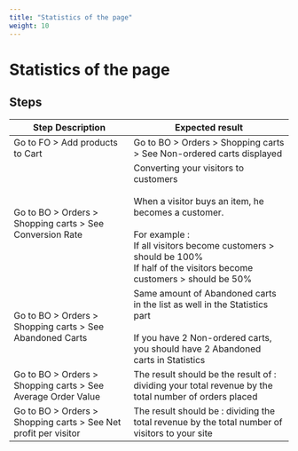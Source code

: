 ```yaml
---
title: "Statistics of the page"
weight: 10
---
```


# Statistics of the page
## Steps
| Step Description | Expected result |
| ----- | ----- |
| Go to FO > Add products to Cart | Go to BO > Orders > Shopping carts > See Non-ordered carts displayed |
| Go to BO >  Orders > Shopping carts > See Conversion Rate | Converting your visitors to customers<br><br>When a visitor buys an item, he becomes a customer.<br><br>For example :<br>If all visitors become customers > should be 100%<br>If half of the visitors become customers > should be 50% |
| Go to BO >  Orders > Shopping carts > See Abandoned Carts | Same amount of Abandoned carts in the list as well in the Statistics part<br><br>If you have 2 Non-ordered carts, you should have 2 Abandoned carts in Statistics |
| Go to BO >  Orders > Shopping carts > See Average Order Value | The result should be the result of : dividing your total revenue by the total number of orders placed |
| Go to BO >  Orders > Shopping carts > See Net profit per visitor | The result should be : dividing the total revenue by the total number of visitors to your site |

